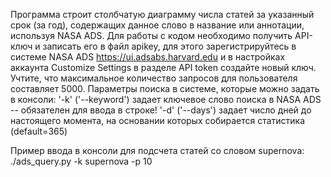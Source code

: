 Программа строит столбчатую диаграмму числа статей за указанный срок (за год), содержащих данное слово в название или аннотации, используя NASA ADS. 
Для работы с кодом необходимо получить API-ключ и записать его в файл apikey, для этого зарегистрируйтесь в системе NASA ADS https://ui.adsabs.harvard.edu и в настройках аккаунта Customize Settings в разделе API token создайте новый ключ. Учтите, что максимальное количество запросов для пользователя составляет 5000.
Параметры поиска в системе, которые можно задать в консоли:
		'-k' ('--keyword') задает ключевое слово поиска в NASA ADS -- обязателен для ввода в строке!
        '-d' ('--days') задает число дней до настоящего момента, на основании которых собирается статистика (default=365)

Пример ввода в консоли для подсчета статей со словом supernova: ./ads_query.py -k supernova -p 10